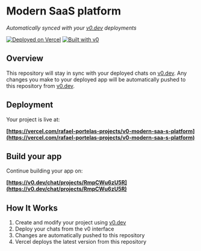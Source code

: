 # Modern SaaS platform

*Automatically synced with your [v0.dev](https://v0.dev) deployments*

[![Deployed on Vercel](https://img.shields.io/badge/Deployed%20on-Vercel-black?style=for-the-badge&logo=vercel)](https://vercel.com/rafael-portelas-projects/v0-modern-saa-s-platform)
[![Built with v0](https://img.shields.io/badge/Built%20with-v0.dev-black?style=for-the-badge)](https://v0.dev/chat/projects/RmpCWu6zU5R)

## Overview

This repository will stay in sync with your deployed chats on [v0.dev](https://v0.dev).
Any changes you make to your deployed app will be automatically pushed to this repository from [v0.dev](https://v0.dev).

## Deployment

Your project is live at:

**[https://vercel.com/rafael-portelas-projects/v0-modern-saa-s-platform](https://vercel.com/rafael-portelas-projects/v0-modern-saa-s-platform)**

## Build your app

Continue building your app on:

**[https://v0.dev/chat/projects/RmpCWu6zU5R](https://v0.dev/chat/projects/RmpCWu6zU5R)**

## How It Works

1. Create and modify your project using [v0.dev](https://v0.dev)
2. Deploy your chats from the v0 interface
3. Changes are automatically pushed to this repository
4. Vercel deploys the latest version from this repository
